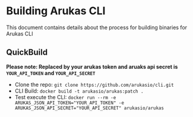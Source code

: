 # Building Arukas CLI

This document contains details about the process for building binaries for Arukas CLI

## QuickBuild

**Please note: Replaced by your arukas token and aruaks api secret is
 `YOUR_API_TOKEN` and `YOUR_API_SECRET`**

* Clone the repo: `git clone https://github.com/arukasio/cli.git`
* CLI Build: `docker build -t arukasio/arukas:patch .`
* Test execute the CLI: `docker run --rm -e ARUKAS_JSON_API_TOKEN="YOUR_API_TOKEN"
-e ARUKAS_JSON_API_SECRET="YOUR_API_SECRET" arukasio/arukas`
